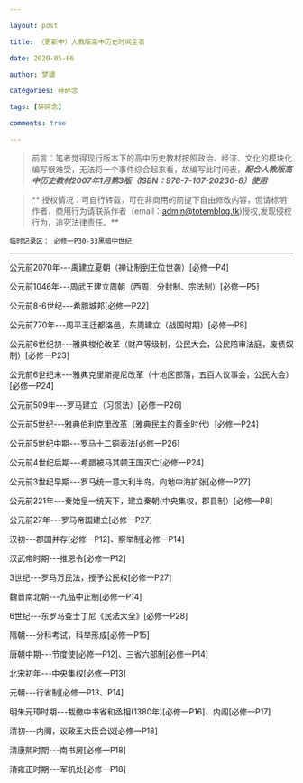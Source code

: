 ```yaml
---

layout: post

title: （更新中）人教版高中历史时间全表

date: 2020-05-06

author: 梦貘

categories: 碎碎念

tags: [碎碎念]

comments: true

--- 
```


> 前言：笔者觉得现行版本下的高中历史教材按照政治、经济、文化的模块化编写很难受，无法将一个事件综合起来看，故编写此时间表，***配合人教版高中历史教材2007年1月第3版（ISBN：978-7-107-20230-8）使用***

>** 授权情况：可自行转载，可在非商用的前提下自由修改内容，但请标明作者，商用行为请联系作者（email：admin@totemblog.tk)授权,发现侵权行为，追究法律责任。**

`临时记录区：
必修一P30-33黑暗中世纪`


------------

公元前2070年---禹建立夏朝（禅让制到王位世袭）[必修一P4]

公元前1046年---周武王建立周朝（西周，分封制、宗法制）[必修一P5]

公元前8-6世纪---希腊城邦[必修一P22]

公元前770年---周平王迁都洛邑，东周建立（战国时期）[必修一P8]

公元前6世纪初---雅典梭伦改革（财产等级制，公民大会，公民陪审法庭，废债奴制）[必修一P23]

公元前6世纪末---雅典克里斯提尼改革（十地区部落，五百人议事会，公民大会）[必修一P24]

公元前509年---罗马建立（习惯法）[必修一P26]

公元前5世纪---雅典伯利克里改革（雅典民主的黄金时代）[必修一P24]

公元前5世纪中期---罗马十二铜表法[必修一P26]

公元前4世纪后期---希腊被马其顿王国灭亡[必修一P24]

公元前3世纪早期---罗马统一意大利半岛，向地中海扩张[必修一P27]

公元前221年---秦始皇一统天下，建立秦朝(中央集权，郡县制）[必修一P8]

公元前27年---罗马帝国建立[必修一P27]

汉初---郡国并存[必修一P12]、察举制[必修一P14]

汉武帝时期---推恩令[必修一P12]

3世纪---罗马万民法，授予公民权[必修一P27]

魏晋南北朝---九品中正制[必修一P14]

6世纪---东罗马查士丁尼《民法大全》[必修一P28]

隋朝---分科考试，科举形成[必修一P15]

唐朝中期---节度使[必修一P12]、三省六部制[必修一P14]

北宋初年---中央集权[必修一P13]

元朝---行省制[必修一P13、P14]

明朱元璋时期---裁撤中书省和丞相(1380年)[必修一P16]、内阁[必修一P17]

清初---内阁，议政王大臣会议[必修一P18]

清康熙时期---南书房[必修一P18]

清雍正时期---军机处[必修一P18]
